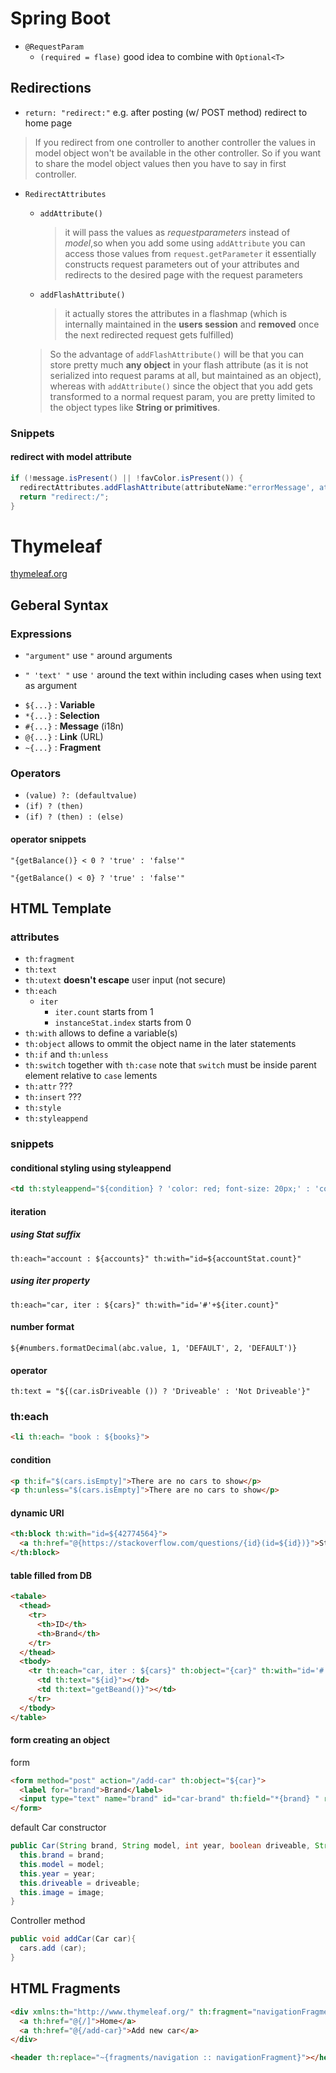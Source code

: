 # Spring Boot



* `@RequestParam`
  * `(required = flase)` good idea to combine with `Optional<T>`

## Redirections
* `return: "redirect:"` e.g. after posting (w/ POST method) redirect to home page

> If you redirect from one controller to another controller the values in model object won't be available in the other controller. So if you want to share the model object values then you have to say in first controller.

* `RedirectAttributes`
  * `addAttribute()`
    > it will pass the values as *requestparameters* instead of *model*,so when you add some using `addAttribute` you can access those values from `request.getParameter`
    > it essentially constructs request parameters out of your attributes and redirects to the desired page with the request parameters
  * `addFlashAttribute()`
    > it actually stores the attributes in a flashmap (which is internally maintained in the **users session** and **removed** once the next redirected request gets fulfilled)


  > So the advantage of `addFlashAttribute()` will be that you can store pretty much **any object** in your flash attribute (as it is not serialized into request params at all, but maintained as an object), whereas with `addAttribute()` since the object that you add gets transformed to a normal request param, you are pretty limited to the object types like **String or primitives**.
  
### Snippets
#### redirect with model attribute
```java
if (!message.isPresent() || !favColor.isPresent()) {
  redirectAttributes.addFlashAttribute(attributeName:"errorMessage', attributeValue: "please fill in all fields!")
  return "redirect:/";
}
```

# Thymeleaf

[thymeleaf.org](https://www.thymeleaf.org/doc/articles/standarddialect5minutes.html)

## Geberal Syntax

### Expressions

* `"argument"` use `"` around arguments
+ `" 'text' "` use `'` around the text within including cases when using text as argument

* `${...}` : **Variable**
* `*{...}` : **Selection**
* `#{...}` : **Message** (i18n)
* `@{...}` : **Link** (URL)
* `~{...}` : **Fragment**

### Operators

* `(value) ?: (defaultvalue)`
* `(if) ? (then)`
* `(if) ? (then) : (else)`

#### operator snippets

```
"{getBalance()} < 0 ? 'true' : 'false'"
```
```
"{getBalance() < 0} ? 'true' : 'false'"
```

## HTML Template

### attributes

* `th:fragment`
* `th:text`
* `th:utext` **doesn't escape** user input (not secure)
* `th:each`
  * `iter`
    * `iter.count` starts from 1
    * `instanceStat.index` starts from 0
* `th:with` allows to define a variable(s)
* `th:object` allows to ommit the object name in the later statements
* `th:if` and `th:unless`
* `th:switch` together with `th:case` note that `switch` must be inside parent element relative to `case` lements
* `th:attr` ???
* `th:insert` ???
* `th:style`
* `th:styleappend`


### snippets

#### conditional styling using styleappend

```html
<td th:styleappend="${condition} ? 'color: red; font-size: 20px;' : 'color: black; font-size: 30px;'"
```

#### iteration

##### using Stat suffix

```
th:each="account : ${accounts}" th:with="id=${accountStat.count}"
```

##### using iter property

```
th:each="car, iter : ${cars}" th:with="id='#'+${iter.count}"
```

#### number format

```
${#numbers.formatDecimal(abc.value, 1, 'DEFAULT', 2, 'DEFAULT')}
```

#### operator

```
th:text = "${(car.isDriveable ()) ? 'Driveable' : 'Not Driveable'}"
```

### th:each
```html
<li th:each= "book : ${books}">
```

#### condition

```html
<p th:if="$(cars.isEmpty]">There are no cars to show</p>
<p th:unless="$(cars.isEmpty]">There are no cars to show</p>
```

#### dynamic URI
```html
<th:block th:with="id=${42774564}">
  <a th:href="@{https://stackoverflow.com/questions/{id}(id=${id})}">Stack Overflow</a>
</th:block>
```

#### table filled from DB

```html
<tabale>
  <thead>
    <tr>
      <th>ID</th>
      <th>Brand</th>
    </tr>
  </thead>
  <tbody>
    <tr th:each="car, iter : ${cars}" th:object="{car}" th:with="id='#'+${iter.count}">
      <td th:text="${id}"></td>
      <td th:text="getBeand()}"></td>
    </tr>
  </tbody>
</table>
```

#### form creating an object

form

```html
<form method="post" action="/add-car" th:object="${car}">
  <label for="brand">Brand</label>
  <input type="text" name="brand" id="car-brand" th:field="*{brand} " required>
</form>
```

default Car constructor

```java
public Car(String brand, String model, int year, boolean driveable, String image) {
  this.brand = brand;
  this.model = model;
  this.year = year;
  this.driveable = driveable;
  this.image = image;
}
```

Controller method

```java
public void addCar(Car car){
  cars.add (car);
}
```

## HTML Fragments

```html
<div xmlns:th="http://www.thymeleaf.org/" th:fragment="navigationFragment">
  <a th:href="@{/]">Home</a>
  <a th:href="@{/add-car}">Add new car</a>
</div>
```

```html
<header th:replace="~{fragments/navigation :: navigationFragment}"></header>
```


